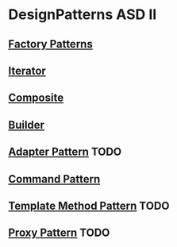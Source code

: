 # DesignPatterns ASD II

## [Factory Patterns](./Factory/Factory.md)

## [Iterator](./Iterator/Iterator.md)

## [Composite](./Composite/Composite.md)

## [Builder](./Builder/Builder.md)

## [Adapter Pattern](./Adapter/Adapter.md) TODO

## [Command Pattern](./Command/Command.md)

## [Template Method Pattern](./TemplateMethod/TemplateMethod.md) TODO

## [Proxy Pattern](./Proxy/Proxy.md) TODO